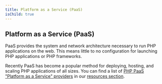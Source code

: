 ```yaml
---
title: Platform as a Service (PaaS)
isChild: true
---
```


## Platform as a Service (PaaS) 

PaaS provides the system and network architecture necessary to run PHP applications on the web. This means little to no 
configuration for launching PHP applications or PHP frameworks. 

Recently PaaS has become a popular method for deploying, hosting, and scaling PHP applications of all sizes. You can 
find a list of [PHP PaaS "Platform as a Service" providers](#php_paas_providers) in our [resources section](#resources). 